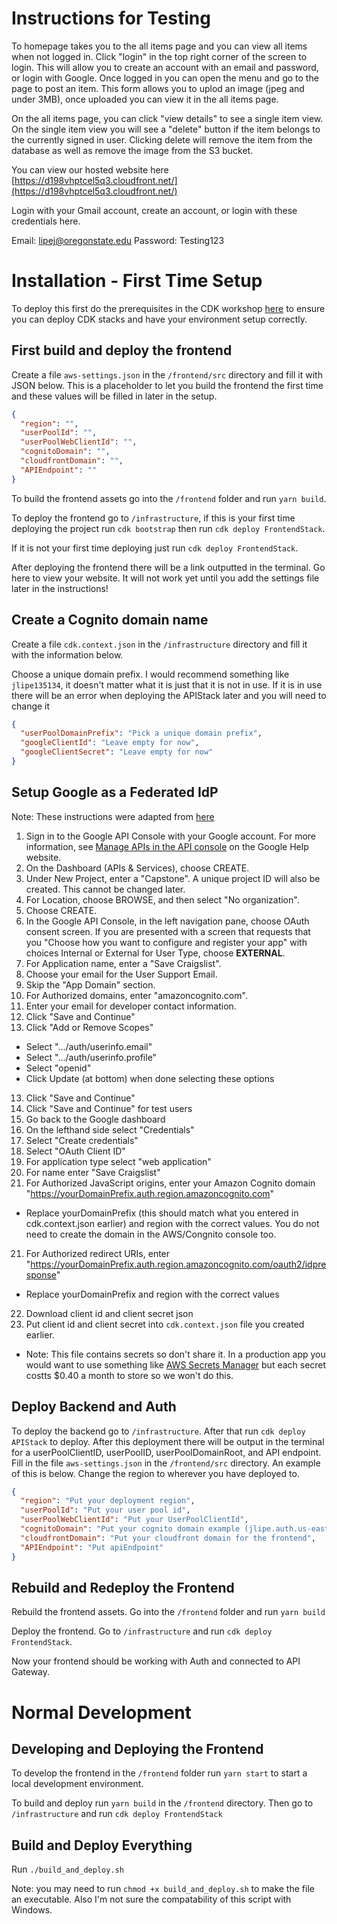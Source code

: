 # Instructions for Testing

To homepage takes you to the all items page and you can view all items when not logged in. Click "login" in the top right corner of the screen to login. This will allow you to create an account with an email and password, or login with Google. Once logged in you can open the menu and go to the page to post an item. This form allows you to uplod an image (jpeg and under 3MB), once uploaded you can view it in the all items page.

On the all items page, you can click "view details" to see a single item view. On the single item view you will see a "delete" button if the item belongs to the currently signed in user. Clicking delete will remove the item from the database as well as remove the image from the S3 bucket.

You can view our hosted website here [https://d198vhptcel5q3.cloudfront.net/](https://d198vhptcel5q3.cloudfront.net/)

Login with your Gmail account, create an account, or login with these credentials here.

Email: lipej@oregonstate.edu
Password: Testing123

# Installation - First Time Setup

To deploy this first do the prerequisites in the CDK workshop [here](https://cdkworkshop.com/) to ensure you can deploy CDK stacks and have your environment setup correctly.

## First build and deploy the frontend

Create a file `aws-settings.json` in the `/frontend/src` directory and fill it with JSON below. This is a placeholder to let you build the frontend the first time and these values will be filled in later in the setup.

```json
{
  "region": "",
  "userPoolId": "",
  "userPoolWebClientId": "",
  "cognitoDomain": "",
  "cloudfrontDomain": "",
  "APIEndpoint": ""
}
```

To build the frontend assets go into the `/frontend` folder and run `yarn build`.

To deploy the frontend go to `/infrastructure`, if this is your first time deploying the project run `cdk bootstrap` then run `cdk deploy FrontendStack`.

If it is not your first time deploying just run `cdk deploy FrontendStack`.

After deploying the frontend there will be a link outputted in the terminal. Go here to view your website. It will not work yet until you add the settings file later in the instructions!

## Create a Cognito domain name

Create a file `cdk.context.json` in the `/infrastructure` directory and fill it with the information below.

Choose a unique domain prefix. I would recommend something like `jlipe135134`, it doesn't matter what it is just that it is not in use. If it is in use there will be an error when deploying the APIStack later and you will need to change it

```json
{
  "userPoolDomainPrefix": "Pick a unique domain prefix",
  "googleClientId": "Leave empty for now",
  "googleClientSecret": "Leave empty for now"
}
```

## Setup Google as a Federated IdP

Note: These instructions were adapted from [here](https://aws.amazon.com/premiumsupport/knowledge-center/cognito-google-social-identity-provider/)

1. Sign in to the Google API Console with your Google account. For more information, see [Manage APIs in the API console](https://support.google.com/googleapi/answer/7037264) on the Google Help website.
2. On the Dashboard (APIs & Services), choose CREATE.
3. Under New Project, enter a "Capstone". A unique project ID will also be created. This cannot be changed later.
4. For Location, choose BROWSE, and then select "No organization".
5. Choose CREATE.
6. In the Google API Console, in the left navigation pane, choose OAuth consent screen. If you are presented with a screen that requests that you "Choose how you want to configure and register your app" with choices Internal or External for User Type, choose **EXTERNAL**.
7. For Application name, enter a "Save Craigslist".
8. Choose your email for the User Support Email.
9. Skip the "App Domain" section.
10. For Authorized domains, enter "amazoncognito.com".
11. Enter your email for developer contact information.
12. Click "Save and Continue"
13. Click "Add or Remove Scopes"

- Select ".../auth/userinfo.email"
- Select ".../auth/userinfo.profile"
- Select "openid"
- Click Update (at bottom) when done selecting these options

13. Click "Save and Continue"
14. Click "Save and Continue" for test users
15. Go back to the Google dashboard
16. On the lefthand side select "Credentials"
17. Select "Create credentials"
18. Select "OAuth Client ID"
19. For application type select "web application"
20. For name enter "Save Craigslist"
21. For Authorized JavaScript origins, enter your Amazon Cognito domain "https://yourDomainPrefix.auth.region.amazoncognito.com"

- Replace yourDomainPrefix (this should match what you entered in cdk.context.json earlier) and region with the correct values. You do not need to create the domain in the AWS/Congnito console too.

21. For Authorized redirect URIs, enter "https://yourDomainPrefix.auth.region.amazoncognito.com/oauth2/idpresponse"

- Replace yourDomainPrefix and region with the correct values

22. Download client id and client secret json
23. Put client id and client secret into `cdk.context.json` file you created earlier.

- Note: This file contains secrets so don't share it. In a production app you would want to use something like [AWS Secrets Manager](https://aws.amazon.com/secrets-manager/) but each secret costts $0.40 a month to store so we won't do this.

## Deploy Backend and Auth

To deploy the backend go to `/infrastructure`. After that run `cdk deploy APIStack` to deploy. After this deployment there will be output in the terminal for a userPoolClientID, userPoolID, userPoolDomainRoot, and API endpoint. Fill in the file `aws-settings.json` in the `/frontend/src` directory. An example of this is below. Change the region to wherever you have deployed to.

```json
{
  "region": "Put your deployment region",
  "userPoolId": "Put your user pool id",
  "userPoolWebClientId": "Put your UserPoolClientId",
  "cognitoDomain": "Put your cognito domain example (jlipe.auth.us-east-1.amazoncognito.com)",
  "cloudfrontDomain": "Put your cloudfront domain for the frontend",
  "APIEndpoint": "Put apiEndpoint"
}
```

## Rebuild and Redeploy the Frontend

Rebuild the frontend assets. Go into the `/frontend` folder and run `yarn build`

Deploy the frontend. Go to `/infrastructure` and run `cdk deploy FrontendStack`.

Now your frontend should be working with Auth and connected to API Gateway.

# Normal Development

## Developing and Deploying the Frontend

To develop the frontend in the `/frontend` folder run `yarn start` to start a local development environment.

To build and deploy run `yarn build` in the `/frontend` directory. Then go to `/infrastructure` and run `cdk deploy FrontendStack`

## Build and Deploy Everything

Run `./build_and_deploy.sh`

Note: you may need to run `chmod +x build_and_deploy.sh` to make the file an executable. Also I'm not sure the compatability of this script with Windows.
